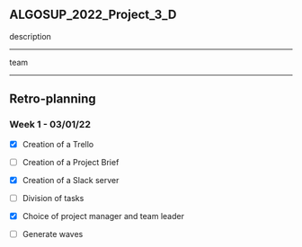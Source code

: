 ## ALGOSUP_2022_Project_3_D

description

<hr>

team

<hr>

## Retro-planning

###  Week 1 - 03/01/22

- [x] Creation of a Trello
- [ ] Creation of a Project Brief
- [x] Creation of a Slack server
- [ ] Division of tasks
- [x] Choice of project manager and team leader
- [ ] Generate waves

